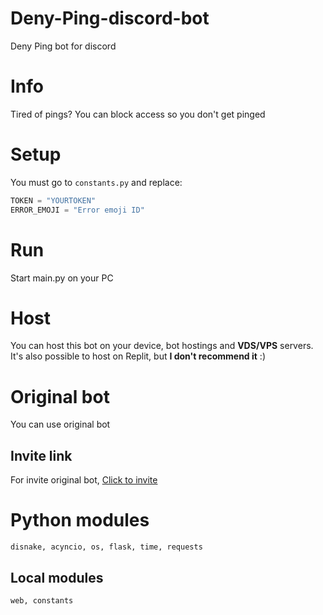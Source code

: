 # Deny-Ping-discord-bot
Deny Ping bot for discord

# Info
Tired of pings? You can block access so you don't get pinged

# Setup
You must go to `constants.py` and replace:
```py
TOKEN = "YOURTOKEN"
ERROR_EMOJI = "Error emoji ID"
```

# Run
Start main.py on your PC

# Host
You can host this bot on your device, bot hostings and **VDS/VPS** servers. It's also possible to host on Replit, but __I don't recommend it__ :) 

# Original bot
You can use original bot
## Invite link
For invite original bot, [Click to invite](https://discord.com/api/oauth2/authorize?client_id=1135640207828451329&permissions=0&scope=bot%20applications.commands)

# Python modules
`disnake, acyncio, os, flask, time, requests`
## Local modules
`web, constants`


